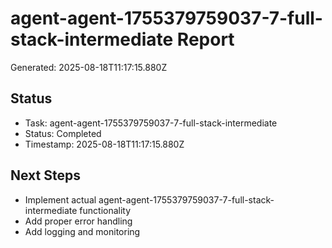 # agent-agent-1755379759037-7-full-stack-intermediate Report

Generated: 2025-08-18T11:17:15.880Z

## Status
- Task: agent-agent-1755379759037-7-full-stack-intermediate
- Status: Completed
- Timestamp: 2025-08-18T11:17:15.880Z

## Next Steps
- Implement actual agent-agent-1755379759037-7-full-stack-intermediate functionality
- Add proper error handling
- Add logging and monitoring
